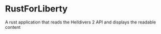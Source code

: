 # RustForLiberty
A rust application that reads the Helldivers 2 API and displays the readable content
